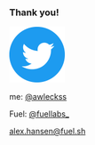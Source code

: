 ### Thank you!

<img src="/images/twitter_logo.png" height=100px />

me: [@awleckss](https://twitter.com/awleckss)

Fuel: [@fuellabs\_](https://twitter.com/fuellabs_)

alex.hansen@fuel.sh

